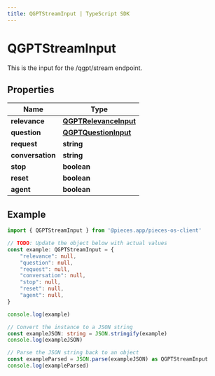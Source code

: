 ```yaml
---
title: QGPTStreamInput | TypeScript SDK
---
```



# QGPTStreamInput

This is the input for the /qgpt/stream endpoint.

## Properties

Name | Type
------------ | -------------
**relevance** | [**QGPTRelevanceInput**](QGPTRelevanceInput)
**question** | [**QGPTQuestionInput**](QGPTQuestionInput)
**request** | **string**
**conversation** | **string**
**stop** | **boolean**
**reset** | **boolean**
**agent** | **boolean**

## Example

```typescript
import { QGPTStreamInput } from '@pieces.app/pieces-os-client'

// TODO: Update the object below with actual values
const example: QGPTStreamInput = {
    "relevance": null,
    "question": null,
    "request": null,
    "conversation": null,
    "stop": null,
    "reset": null,
    "agent": null,
}

console.log(example)

// Convert the instance to a JSON string
const exampleJSON: string = JSON.stringify(example)
console.log(exampleJSON)

// Parse the JSON string back to an object
const exampleParsed = JSON.parse(exampleJSON) as QGPTStreamInput
console.log(exampleParsed)
```


